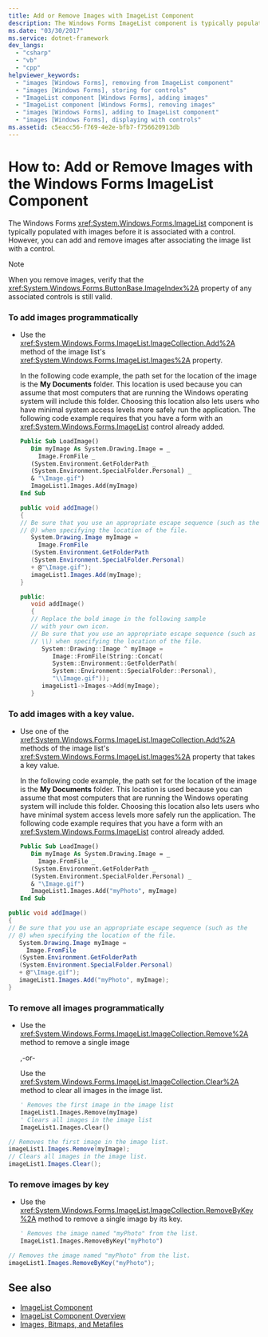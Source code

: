 ```yaml
---
title: Add or Remove Images with ImageList Component
description: The Windows Forms ImageList component is typically populated with images before it is associated with a control. Learn to add and remove images later.
ms.date: "03/30/2017"
ms.service: dotnet-framework
dev_langs:
  - "csharp"
  - "vb"
  - "cpp"
helpviewer_keywords:
  - "images [Windows Forms], removing from ImageList component"
  - "images [Windows Forms], storing for controls"
  - "ImageList component [Windows Forms], adding images"
  - "ImageList component [Windows Forms], removing images"
  - "images [Windows Forms], adding to ImageList component"
  - "images [Windows Forms], displaying with controls"
ms.assetid: c5eacc56-f769-4e2e-bfb7-f756620913db
---
```

# How to: Add or Remove Images with the Windows Forms ImageList Component

The Windows Forms <xref:System.Windows.Forms.ImageList> component is typically populated with images before it is associated with a control. However, you can add and remove images after associating the image list with a control.

> [!NOTE]
> When you remove images, verify that the <xref:System.Windows.Forms.ButtonBase.ImageIndex%2A> property of any associated controls is still valid.

### To add images programmatically

- Use the <xref:System.Windows.Forms.ImageList.ImageCollection.Add%2A> method of the image list's <xref:System.Windows.Forms.ImageList.Images%2A> property.

     In the following code example, the path set for the location of the image is the **My Documents** folder. This location is used because you can assume that most computers that are running the Windows operating system will include this folder. Choosing this location also lets users who have minimal system access levels more safely run the application. The following code example requires that you have a form with an <xref:System.Windows.Forms.ImageList> control already added.

    ```vb
    Public Sub LoadImage()
       Dim myImage As System.Drawing.Image = _
         Image.FromFile _
       (System.Environment.GetFolderPath _
       (System.Environment.SpecialFolder.Personal) _
       & "\Image.gif")
       ImageList1.Images.Add(myImage)
    End Sub
    ```

    ```csharp
    public void addImage()
    {
    // Be sure that you use an appropriate escape sequence (such as the
    // @) when specifying the location of the file.
       System.Drawing.Image myImage =
         Image.FromFile
       (System.Environment.GetFolderPath
       (System.Environment.SpecialFolder.Personal)
       + @"\Image.gif");
       imageList1.Images.Add(myImage);
    }
    ```

    ```cpp
    public:
       void addImage()
       {
       // Replace the bold image in the following sample
       // with your own icon.
       // Be sure that you use an appropriate escape sequence (such as
       // \\) when specifying the location of the file.
          System::Drawing::Image ^ myImage =
             Image::FromFile(String::Concat(
             System::Environment::GetFolderPath(
             System::Environment::SpecialFolder::Personal),
             "\\Image.gif"));
          imageList1->Images->Add(myImage);
       }
    ```

### To add images with a key value.

- Use one of the <xref:System.Windows.Forms.ImageList.ImageCollection.Add%2A> methods of the image list's <xref:System.Windows.Forms.ImageList.Images%2A> property that takes a key value.

     In the following code example, the path set for the location of the image is the **My Documents** folder. This location is used because you can assume that most computers that are running the Windows operating system will include this folder. Choosing this location also lets users who have minimal system access levels more safely run the application. The following code example requires that you have a form with an <xref:System.Windows.Forms.ImageList> control already added.

    ```vb
    Public Sub LoadImage()
       Dim myImage As System.Drawing.Image = _
         Image.FromFile _
       (System.Environment.GetFolderPath _
       (System.Environment.SpecialFolder.Personal) _
       & "\Image.gif")
       ImageList1.Images.Add("myPhoto", myImage)
    End Sub
    ```

```csharp
public void addImage()
{
// Be sure that you use an appropriate escape sequence (such as the
// @) when specifying the location of the file.
   System.Drawing.Image myImage =
     Image.FromFile
   (System.Environment.GetFolderPath
   (System.Environment.SpecialFolder.Personal)
   + @"\Image.gif");
   imageList1.Images.Add("myPhoto", myImage);
}
```

### To remove all images programmatically

- Use the <xref:System.Windows.Forms.ImageList.ImageCollection.Remove%2A> method to remove a single image

     ,-or-

     Use the <xref:System.Windows.Forms.ImageList.ImageCollection.Clear%2A> method to clear all images in the image list.

    ```vb
    ' Removes the first image in the image list
    ImageList1.Images.Remove(myImage)
    ' Clears all images in the image list
    ImageList1.Images.Clear()
    ```

```csharp
// Removes the first image in the image list.
imageList1.Images.Remove(myImage);
// Clears all images in the image list.
imageList1.Images.Clear();
```

### To remove images by key

- Use the <xref:System.Windows.Forms.ImageList.ImageCollection.RemoveByKey%2A> method to remove a single image by its key.

    ```vb
    ' Removes the image named "myPhoto" from the list.
    ImageList1.Images.RemoveByKey("myPhoto")
    ```

```csharp
// Removes the image named "myPhoto" from the list.
imageList1.Images.RemoveByKey("myPhoto");
```

## See also

- [ImageList Component](imagelist-component-windows-forms.md)
- [ImageList Component Overview](imagelist-component-overview-windows-forms.md)
- [Images, Bitmaps, and Metafiles](../advanced/images-bitmaps-and-metafiles.md)
